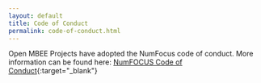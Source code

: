```yaml
---
layout: default
title: Code of Conduct
permalink: code-of-conduct.html
---
```

Open MBEE Projects have adopted the NumFocus code of conduct. More information can be found here: [NumFOCUS Code of Conduct](https://numfocus.org/code-of-conduct){:target="_blank"}


